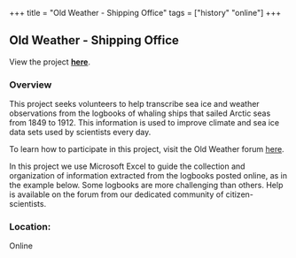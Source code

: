 +++
title = "Old Weather - Shipping Office"
tags = ["history" "online"]
+++

## Old Weather - Shipping Office

View the project [**here**](https://www.oldweather.org/shipping_office.html).

### Overview

This project seeks volunteers to help transcribe sea ice and weather observations from the logbooks of whaling ships that sailed Arctic seas from 1849 to 1912. This information is used to improve climate and sea ice data sets used by scientists every day.

To learn how to participate in this project, visit the Old Weather forum [here](https://www.oldweatherforum.org/viewforum.php?f=41).

In this project we use Microsoft Excel to guide the collection and organization of information extracted from the logbooks posted online, as in the example below. Some logbooks are more challenging than others. Help is available on the forum from our dedicated community of citizen-scientists.

### Location:
Online
